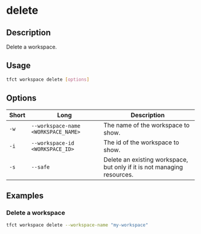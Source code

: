 # delete

## Description

Delete a workspace.

## Usage

```bash
tfct workspace delete [options]
```

## Options

| Short | Long                                | Description                                                              |
|-------|-------------------------------------|--------------------------------------------------------------------------|
| `-w`  | `--workspace-name <WORKSPACE_NAME>` | The name of the workspace to show.                                       |
| `-i`  | `--workspace-id <WORKSPACE_ID>`     | The id of the workspace to show.                                         |
| `-s`  | `--safe`                            | Delete an existing workspace, but only if it is not managing resources.  | 

## Examples

### Delete a workspace

```bash
tfct workspace delete --workspace-name "my-workspace"
```
